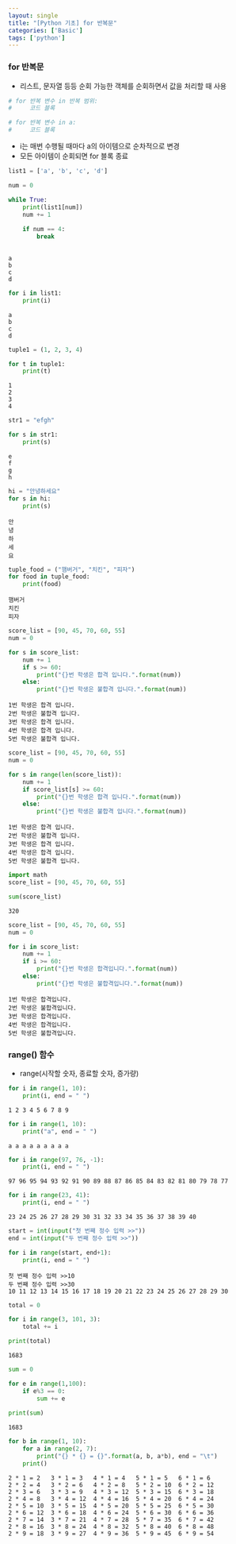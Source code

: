 ```yaml
---
layout: single
title: "[Python 기초] for 반복문"
categories: ['Basic']
tags: ['python']
---
```


### for 반복문
- 리스트, 문자열 등등 순회 가능한 객체를 순회하면서 값을 처리할 때 사용


```python
# for 반복 변수 in 반복 범위:
#     코드 블록

# for 반복 변수 in a:
#     코드 블록
```

- i는 매번 수행될 때마다 a의 아이템으로 순차적으로 변경
- 모든 아이템이 순회되면 for 블록 종료


```python
list1 = ['a', 'b', 'c', 'd']

num = 0

while True:
    print(list1[num])
    num += 1
    
    if num == 4:
        break
        
```

    a
    b
    c
    d
    


```python
for i in list1:
    print(i)
```

    a
    b
    c
    d
    


```python
tuple1 = (1, 2, 3, 4)

for t in tuple1:
    print(t)
```

    1
    2
    3
    4
    


```python
str1 = "efgh"

for s in str1:
    print(s)
```

    e
    f
    g
    h
    


```python
hi = "안녕하세요"
for s in hi:
    print(s)
```

    안
    녕
    하
    세
    요
    


```python
tuple_food = ("햄버거", "치킨", "피자")
for food in tuple_food:
    print(food)
```

    햄버거
    치킨
    피자
    


```python
score_list = [90, 45, 70, 60, 55]
num = 0

for s in score_list:
    num += 1
    if s >= 60:
        print("{}번 학생은 합격 입니다.".format(num))
    else:
        print("{}번 학생은 불합격 입니다.".format(num))    
```

    1번 학생은 합격 입니다.
    2번 학생은 불합격 입니다.
    3번 학생은 합격 입니다.
    4번 학생은 합격 입니다.
    5번 학생은 불합격 입니다.
    


```python
score_list = [90, 45, 70, 60, 55]
num = 0

for s in range(len(score_list)):
    num += 1
    if score_list[s] >= 60:
        print("{}번 학생은 합격 입니다.".format(num))
    else:
        print("{}번 학생은 불합격 입니다.".format(num))    
```

    1번 학생은 합격 입니다.
    2번 학생은 불합격 입니다.
    3번 학생은 합격 입니다.
    4번 학생은 합격 입니다.
    5번 학생은 불합격 입니다.
    


```python
import math
score_list = [90, 45, 70, 60, 55]

sum(score_list)
```




    320




```python
score_list = [90, 45, 70, 60, 55]
num = 0

for i in score_list:
    num += 1
    if i >= 60:
        print("{}번 학생은 합격입니다.".format(num))
    else:
        print("{}번 학생은 불합격입니다.".format(num))
```

    1번 학생은 합격입니다.
    2번 학생은 불합격입니다.
    3번 학생은 합격입니다.
    4번 학생은 합격입니다.
    5번 학생은 불합격입니다.
    

### range() 함수
- range(시작할 숫자, 종료할 숫자, 증가량)


```python
for i in range(1, 10):
    print(i, end = " ")
```

    1 2 3 4 5 6 7 8 9 


```python
for i in range(1, 10):
    print("a", end = " ")
```

    a a a a a a a a a 


```python
for i in range(97, 76, -1):
    print(i, end = " ")
```

    97 96 95 94 93 92 91 90 89 88 87 86 85 84 83 82 81 80 79 78 77 


```python
for i in range(23, 41):
    print(i, end = " ")
```

    23 24 25 26 27 28 29 30 31 32 33 34 35 36 37 38 39 40 


```python
start = int(input("첫 번째 정수 입력 >>"))
end = int(input("두 번째 정수 입력 >>"))

for i in range(start, end+1):
    print(i, end = " ")
```

    첫 번째 정수 입력 >>10
    두 번째 정수 입력 >>30
    10 11 12 13 14 15 16 17 18 19 20 21 22 23 24 25 26 27 28 29 30 


```python
total = 0

for i in range(3, 101, 3):
    total += i

print(total)
```

    1683
    


```python
sum = 0

for e in range(1,100):
    if e%3 == 0:
        sum += e
        
print(sum)        
```

    1683
    


```python
for b in range(1, 10):
    for a in range(2, 7):
        print("{} * {} = {}".format(a, b, a*b), end = "\t")
    print()
```

    2 * 1 = 2	3 * 1 = 3	4 * 1 = 4	5 * 1 = 5	6 * 1 = 6	
    2 * 2 = 4	3 * 2 = 6	4 * 2 = 8	5 * 2 = 10	6 * 2 = 12	
    2 * 3 = 6	3 * 3 = 9	4 * 3 = 12	5 * 3 = 15	6 * 3 = 18	
    2 * 4 = 8	3 * 4 = 12	4 * 4 = 16	5 * 4 = 20	6 * 4 = 24	
    2 * 5 = 10	3 * 5 = 15	4 * 5 = 20	5 * 5 = 25	6 * 5 = 30	
    2 * 6 = 12	3 * 6 = 18	4 * 6 = 24	5 * 6 = 30	6 * 6 = 36	
    2 * 7 = 14	3 * 7 = 21	4 * 7 = 28	5 * 7 = 35	6 * 7 = 42	
    2 * 8 = 16	3 * 8 = 24	4 * 8 = 32	5 * 8 = 40	6 * 8 = 48	
    2 * 9 = 18	3 * 9 = 27	4 * 9 = 36	5 * 9 = 45	6 * 9 = 54	
    
